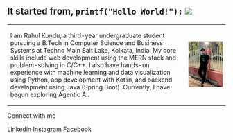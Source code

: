 ## It started from, `printf("Hello World!");` <img src="https://raw.githubusercontent.com/aemmadi/aemmadi/master/wave.gif" width="30px">
<table border="0">
  <tr>
    <td>
      <p>I am Rahul Kundu, a third-year undergraduate student pursuing a B.Tech in Computer Science and Business Systems at Techno Main Salt Lake, Kolkata, India. My core skills include web development using the MERN stack and problem-solving in C/C++. I also have hands-on experience with machine learning and data visualization using Python, app development with Kotlin, and backend development using Java (Spring Boot). Currently, I have begun exploring Agentic AI.</p>
    </td>
    <td>
      <img src="https://github.com/rahulkundu1209/rahulkundu1209/blob/main/assets/photo.jpg" alt="Rahul Kundu" width="800">
    </td>
  </tr>
</table>
<p align='center'>
  <p>Connect with me</p>
  <a href="https://www.linkedin.com/in/rahul1209/" >Linkedin</a>
  <a href="https://www.instagram.com/_rahul_._kundu_/" >Instagram</a>
  <a>Facebook</a>
</p>

<!--
**rahulkundu1209/rahulkundu1209** is a ✨ _special_ ✨ repository because its `README.md` (this file) appears on your GitHub profile.

Here are some ideas to get you 

- 🔭 I’m currently working on ...
- 🌱 I’m currently learning ...
- 👯 I’m looking to collaborate on ...
- 🤔 I’m looking for help with ...
- 💬 Ask me about ...
- 📫 How to reach me: ...
- 😄 Pronouns: ...
- ⚡ Fun fact: ...
-->
